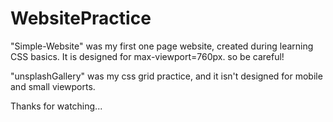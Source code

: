 # WebsitePractice

"Simple-Website" was my first one page website, created during learning CSS basics.
It is designed for max-viewport=760px. so be careful!

"unsplashGallery" was my css grid practice, and it isn't designed for mobile and small viewports.

Thanks for watching...
